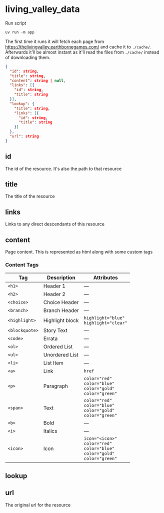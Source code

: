 # living_valley_data

Run script
```
uv run -m app
```

The first time it runs it will fetch each page from https://thelivingvalley.earthbornegames.com/ and cache it to `./cache/`.
Afterwards it'll be almost instant as it'll read the files from `./cache/` instead of downloading them.

```json
{
  "id": string,
  "title": string,
  "content": string | null,
  "links": [{
    "id": string,
    "title": string
  }],
  "lookup": {
    "title": string,
    "links": [{
      "id": string,
      "title": string
    }]
  },
  "url": string
}
```

## id
The id of the resource. It's also the path to that resource

## title

The title of the resource

## links

Links to any direct descendants of this resource

## content

Page content. This is represented as html along with some custom tags

### Content Tags
| Tag            | Description     | Attributes                                                                    |
| -------------- | --------------- | ----------------------------------------------------------------------------- |
| `<h1>`         | Header 1        | —                                                                             |
| `<h2>`         | Header 2        | —                                                                             |
| `<choice>`     | Choice Header   | —                                                                             |
| `<branch>`     | Branch Header   | —                                                                             |
| `<highlight>`  | Highlight block | `highlight="blue"`<br>`highlight="clear"`                                     |
| `<blockquote>` | Story Text      | —                                                                             |
| `<code>`       | Errata          | —                                                                             |
| `<ol>`         | Ordered List    | —                                                                             |
| `<ul>`         | Unordered List  | —                                                                             |
| `<li>`         | List Item       | —                                                                             |
| `<a>`          | Link            | `href`                                                                        |
| `<p>`          | Paragraph       | `color="red"`<br>`color="blue"`<br>`color="gold"`<br>`color="green"`          |
| `<span>`       | Text            | `color="red"`<br>`color="blue"`<br>`color="gold"`<br>`color="green"`          |
| `<b>`          | Bold            | —                                                                             |
| `<i>`          | Italics         | —                                                                             |
| `<icon>`       | Icon            | `icon="<icon>"`<br>`color="red"`<br>`color="blue"`<br>`color="gold"`<br>`color="green"` |

## lookup

## url
The original url for the resource
